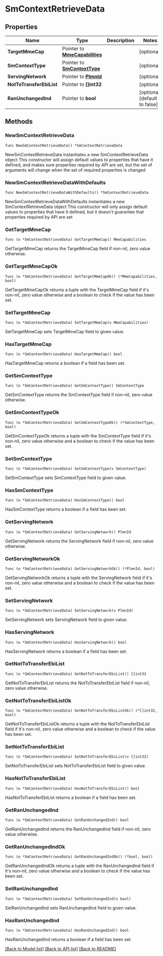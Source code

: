 # SmContextRetrieveData

## Properties

Name | Type | Description | Notes
------------ | ------------- | ------------- | -------------
**TargetMmeCap** | Pointer to [**MmeCapabilities**](MmeCapabilities.md) |  | [optional] 
**SmContextType** | Pointer to [**SmContextType**](SmContextType.md) |  | [optional] 
**ServingNetwork** | Pointer to [**PlmnId**](PlmnId.md) |  | [optional] 
**NotToTransferEbiList** | Pointer to **[]int32** |  | [optional] 
**RanUnchangedInd** | Pointer to **bool** |  | [optional] [default to false]

## Methods

### NewSmContextRetrieveData

`func NewSmContextRetrieveData() *SmContextRetrieveData`

NewSmContextRetrieveData instantiates a new SmContextRetrieveData object
This constructor will assign default values to properties that have it defined,
and makes sure properties required by API are set, but the set of arguments
will change when the set of required properties is changed

### NewSmContextRetrieveDataWithDefaults

`func NewSmContextRetrieveDataWithDefaults() *SmContextRetrieveData`

NewSmContextRetrieveDataWithDefaults instantiates a new SmContextRetrieveData object
This constructor will only assign default values to properties that have it defined,
but it doesn't guarantee that properties required by API are set

### GetTargetMmeCap

`func (o *SmContextRetrieveData) GetTargetMmeCap() MmeCapabilities`

GetTargetMmeCap returns the TargetMmeCap field if non-nil, zero value otherwise.

### GetTargetMmeCapOk

`func (o *SmContextRetrieveData) GetTargetMmeCapOk() (*MmeCapabilities, bool)`

GetTargetMmeCapOk returns a tuple with the TargetMmeCap field if it's non-nil, zero value otherwise
and a boolean to check if the value has been set.

### SetTargetMmeCap

`func (o *SmContextRetrieveData) SetTargetMmeCap(v MmeCapabilities)`

SetTargetMmeCap sets TargetMmeCap field to given value.

### HasTargetMmeCap

`func (o *SmContextRetrieveData) HasTargetMmeCap() bool`

HasTargetMmeCap returns a boolean if a field has been set.

### GetSmContextType

`func (o *SmContextRetrieveData) GetSmContextType() SmContextType`

GetSmContextType returns the SmContextType field if non-nil, zero value otherwise.

### GetSmContextTypeOk

`func (o *SmContextRetrieveData) GetSmContextTypeOk() (*SmContextType, bool)`

GetSmContextTypeOk returns a tuple with the SmContextType field if it's non-nil, zero value otherwise
and a boolean to check if the value has been set.

### SetSmContextType

`func (o *SmContextRetrieveData) SetSmContextType(v SmContextType)`

SetSmContextType sets SmContextType field to given value.

### HasSmContextType

`func (o *SmContextRetrieveData) HasSmContextType() bool`

HasSmContextType returns a boolean if a field has been set.

### GetServingNetwork

`func (o *SmContextRetrieveData) GetServingNetwork() PlmnId`

GetServingNetwork returns the ServingNetwork field if non-nil, zero value otherwise.

### GetServingNetworkOk

`func (o *SmContextRetrieveData) GetServingNetworkOk() (*PlmnId, bool)`

GetServingNetworkOk returns a tuple with the ServingNetwork field if it's non-nil, zero value otherwise
and a boolean to check if the value has been set.

### SetServingNetwork

`func (o *SmContextRetrieveData) SetServingNetwork(v PlmnId)`

SetServingNetwork sets ServingNetwork field to given value.

### HasServingNetwork

`func (o *SmContextRetrieveData) HasServingNetwork() bool`

HasServingNetwork returns a boolean if a field has been set.

### GetNotToTransferEbiList

`func (o *SmContextRetrieveData) GetNotToTransferEbiList() []int32`

GetNotToTransferEbiList returns the NotToTransferEbiList field if non-nil, zero value otherwise.

### GetNotToTransferEbiListOk

`func (o *SmContextRetrieveData) GetNotToTransferEbiListOk() (*[]int32, bool)`

GetNotToTransferEbiListOk returns a tuple with the NotToTransferEbiList field if it's non-nil, zero value otherwise
and a boolean to check if the value has been set.

### SetNotToTransferEbiList

`func (o *SmContextRetrieveData) SetNotToTransferEbiList(v []int32)`

SetNotToTransferEbiList sets NotToTransferEbiList field to given value.

### HasNotToTransferEbiList

`func (o *SmContextRetrieveData) HasNotToTransferEbiList() bool`

HasNotToTransferEbiList returns a boolean if a field has been set.

### GetRanUnchangedInd

`func (o *SmContextRetrieveData) GetRanUnchangedInd() bool`

GetRanUnchangedInd returns the RanUnchangedInd field if non-nil, zero value otherwise.

### GetRanUnchangedIndOk

`func (o *SmContextRetrieveData) GetRanUnchangedIndOk() (*bool, bool)`

GetRanUnchangedIndOk returns a tuple with the RanUnchangedInd field if it's non-nil, zero value otherwise
and a boolean to check if the value has been set.

### SetRanUnchangedInd

`func (o *SmContextRetrieveData) SetRanUnchangedInd(v bool)`

SetRanUnchangedInd sets RanUnchangedInd field to given value.

### HasRanUnchangedInd

`func (o *SmContextRetrieveData) HasRanUnchangedInd() bool`

HasRanUnchangedInd returns a boolean if a field has been set.


[[Back to Model list]](../README.md#documentation-for-models) [[Back to API list]](../README.md#documentation-for-api-endpoints) [[Back to README]](../README.md)


